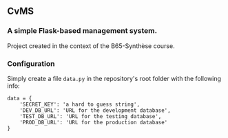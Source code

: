 ## CvMS
### A simple Flask-based management system.

Project created in the context of the B65-Synthèse course.


### Configuration
Simply create a file ```data.py``` in the repository's root folder with the following info:

```
data = {
    'SECRET_KEY': 'a hard to guess string',
    'DEV_DB_URL': 'URL for the development database',
    'TEST_DB_URL': 'URL for the testing database',
    'PROD_DB_URL': 'URL for the production database'
}
```
